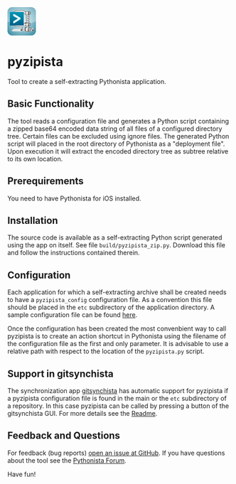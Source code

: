 ![gitsynchista icon](https://raw.githubusercontent.com/marcus67/pyzipista/master/lib/pyzipista_64x64.png)

# pyzipista
Tool to create a self-extracting Pythonista application.

## Basic Functionality
The tool reads a configuration file and generates a Python script containing a zipped
base64 encoded data string of all files of a configured directory tree. Certain files
can be excluded using ignore files. The generated Python script will placed in the root 
directory of Pythonista as a "deployment file". Upon execution it will extract the encoded
directory tree as subtree relative to its own location.

## Prerequirements

You need to have Pythonista for iOS installed.

## Installation

The source code is available as a self-extracting Python script generated using the app on itself. See file `build/pyzipista_zip.py`. Download this file and follow the instructions contained therein.

## Configuration
Each application for which a self-extracting archive shall be created needs to have a `pyzipista_config` configuration file. As a convention this file should be placed in the `etc` subdirectory of the application directory. A sample configuration file can be found [here](https://raw.githubusercontent.com/marcus67/pyzipista/master/etc/pyzipista_config_sample).

Once the configuration has been created the most convenbient way to call pyzipista is to create an action shortcut in Pythonista using the filename of the configuration file as the first and only parameter. It is advisable to use a relative path with respect to the location of the `pyzipista.py` script.

## Support in gitsynchista

The synchronization app [gitsynchista](https://github.com/marcus67/gitsynchista) has automatic support for pyzipista if a pyzipista configuration file is found in the main or the `etc` subdirectory of a repository. In this case pyzipista can be called by pressing a button of the gitsynchista GUI. For more details see the [Readme](https://github.com/marcus67/gitsynchista/blob/master/README.md). 

## Feedback and Questions

For feedback (bug reports) [open an issue at GitHub](https://github.com/marcus67/pyzipista/issues/new). If you have questions about the tool see the [Pythonista Forum](https://forum.omz-software.com/category/5/pythonista).


Have fun!
